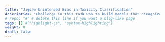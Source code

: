 ```yaml
---
title: "Jigsaw Unintended Bias in Toxicity Classification"
description: "Challenge in this task was to build models that recognize toxicity and minimize unintended bias with respect to mentions of given identities. Created an ensemble of NLP models - RNN, BERT Base, BERT Large and GPT 2. Ranked top 5%. "
# repo: "#" # delete this line if you want a blog-like page
tags: [] #["highlight-js", "syntax-highlighting"]
weight: 8
draft: false
---
```

